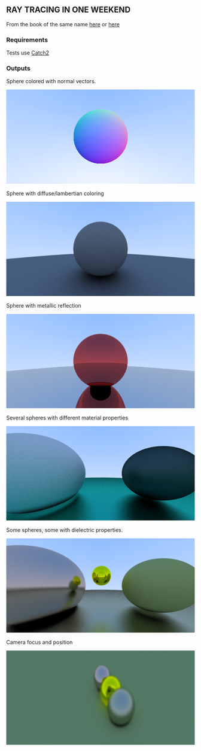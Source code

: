 ## RAY TRACING IN ONE WEEKEND
From the book of the same name [here](https://github.com/RayTracing/InOneWeekend) or [here](http://www.realtimerendering.com/raytracing/Ray%20Tracing%20in%20a%20Weekend.pdf)

### Requirements
Tests use [Catch2](https://github.com/catchorg/Catch2)

### Outputs
Sphere colored with normal vectors.

![Sphere normals](docs/images/normal_sphere.png)

Sphere with diffuse/lambertian coloring 

![Sphere diffuse](docs/images/diffuse_sphere.png)

Sphere with metallic reflection

![Sphere metallic](docs/images/metal_sphere.png)

Several spheres with different material properties

![Many Spheres](docs/images/many_spheres_material.png)

Some spheres, some with dielectric properties.

![Dielectric Spheres](docs/images/dielectric_spheres.png)

Camera focus and position

![Camera Focus](docs/images/camera_focus.png)
